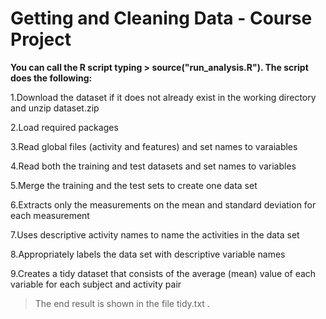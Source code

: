 # Getting and Cleaning Data - Course Project
**You can call the R script typing > source("run_analysis.R"). The script does the following:** 

1.Download the dataset if it does not already exist in the working directory and unzip dataset.zip

2.Load required packages

3.Read global files (activity and features) and set names to varaiables

4.Read both the training and test datasets and set names to variables

5.Merge the training and the test sets to create one data set

6.Extracts only the measurements on the mean and standard deviation for each measurement

7.Uses descriptive activity names to name the activities in the data set

8.Appropriately labels the data set with descriptive variable names

9.Creates a tidy dataset that consists of the average (mean) value of each variable for each subject and activity pair

>The end result is shown in the file  tidy.txt .
